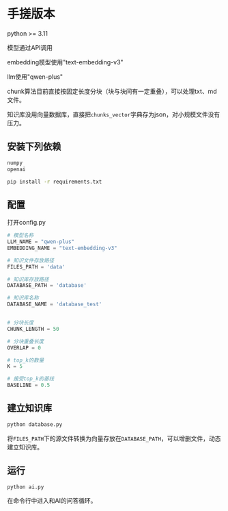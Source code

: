 # 手搓版本
python >= 3.11

模型通过API调用

embedding模型使用"text-embedding-v3"

llm使用"qwen-plus"

chunk算法目前直接按固定长度分块（块与块间有一定重叠），可以处理txt、md文件。

知识库没用向量数据库，直接把`chunks_vector`字典存为json，对小规模文件没有压力。


## 安装下列依赖
```python
numpy
openai
```
```bash
pip install -r requirements.txt
```


## 配置
打开config.py
```python
# 模型名称
LLM_NAME = "qwen-plus"
EMBEDDING_NAME = "text-embedding-v3"

# 知识文件存放路径
FILES_PATH = 'data'

# 知识库存放路径
DATABASE_PATH = 'database'

# 知识库名称
DATABASE_NAME = 'database_test'


# 分块长度
CHUNK_LENGTH = 50

# 分块重叠长度
OVERLAP = 0

# top_k的数量
K = 5

# 接受top_k的基线
BASELINE = 0.5
```


## 建立知识库
```bash
python database.py
```
将`FILES_PATH`下的源文件转换为向量存放在`DATABASE_PATH`，可以增删文件，动态建立知识库。


## 运行
```bash
python ai.py
```
在命令行中进入和AI的问答循环。